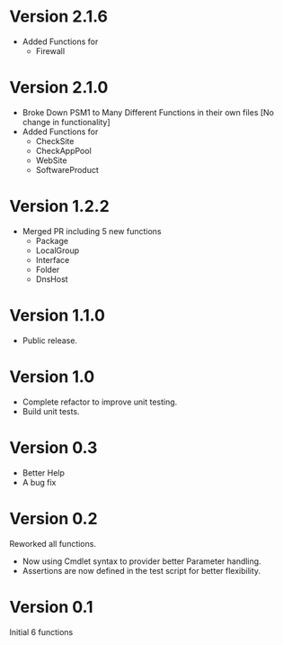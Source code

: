 # Version 2.1.6
* Added Functions for 
  * Firewall

# Version 2.1.0
* Broke Down PSM1 to Many Different Functions in their own files [No change in functionality]
* Added Functions for 
  * CheckSite
  * CheckAppPool
  * WebSite
  * SoftwareProduct 
 
  
# Version 1.2.2
* Merged PR including 5 new functions
  * Package
  * LocalGroup
  * Interface
  * Folder
  * DnsHost

# Version 1.1.0
* Public release.

# Version 1.0
* Complete refactor to improve unit testing.
* Build unit tests.

# Version 0.3
* Better Help
* A bug fix

# Version 0.2
Reworked all functions.
 * Now using Cmdlet syntax to provider better Parameter handling.
 * Assertions are now defined in the test script for better flexibility.

# Version 0.1
Initial 6 functions